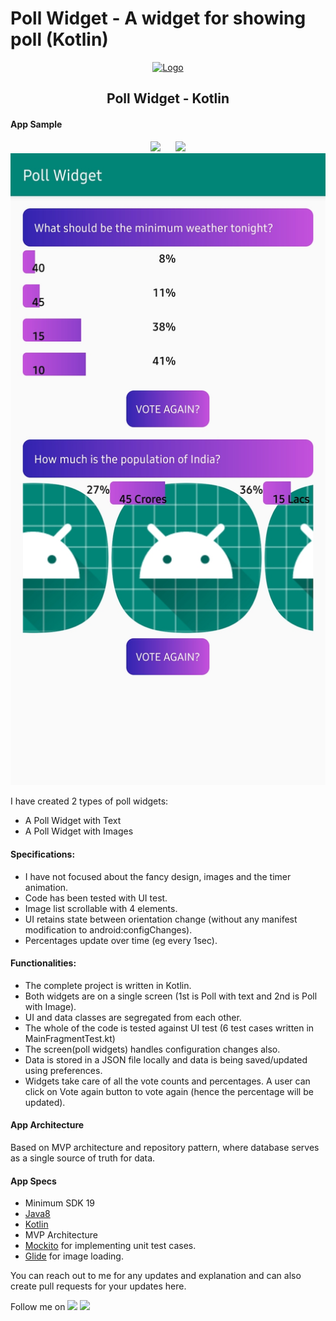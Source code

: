 # Poll Widget - A widget for showing poll (Kotlin)

<div align="center">
  <a href="https://amanbindlish.com">
    <img alt="Logo" src="https://user-images.githubusercontent.com/50623363/82434256-2fd5d880-9ac5-11ea-9d2f-8d2db5d18340.png" width="100" />
  </a>
</div>

<h2 align="center">
  Poll Widget - Kotlin
</h2>

#### App Sample
<div align="center">
  <p>
    <img src="https://cl.ly/428948d9eb48"/>	&nbsp;	&nbsp;	&nbsp;<img src="https://cl.ly/132aa3808c01"/>
    <img src="/media/poll_widget_demo.jpg"/>
  </p>
</div>

I have created 2 types of poll widgets:
- A Poll Widget with Text
- A Poll Widget with Images

#### Specifications:
- I have not focused about the fancy design, images and the timer animation.
- Code has been tested with UI test.
- Image list scrollable with 4 elements.
- UI retains state between orientation change (without any manifest modification to android:configChanges).
- Percentages update over time (eg every 1sec).

#### Functionalities:
- The complete project is written in Kotlin.
- Both widgets are on a single screen (1st is Poll with text and 2nd is Poll with Image).
- UI and data classes are segregated from each other.
- The whole of the code is tested against UI test (6 test cases written in MainFragmentTest.kt)
- The screen(poll widgets) handles configuration changes also.
- Data is stored in a JSON file locally and data is being saved/updated using preferences.
- Widgets take care of all the vote counts and percentages. A user can click on Vote again button to vote again (hence the percentage will be updated).

#### App Architecture
Based on MVP architecture and repository pattern, where database serves as a single source of truth for data.

#### App Specs
- Minimum SDK 19
- [Java8](https://java.com/en/download/faq/java8.xml)
- [Kotlin](https://kotlinlang.org/)
- MVP Architecture
- [Mockito](https://site.mockito.org/) for implementing unit test cases.
- [Glide](https://github.com/bumptech/glide) for image loading.


You can reach out to me for any updates and explanation and can also create pull requests for your updates here.

Follow me on [<img src="https://img.icons8.com/nolan/64/twitter-squared.png" width="28"/>](https://twitter.com/bindlishaman) [<img src="https://img.icons8.com/nolan/64/linkedin.png" width="28"/>](https://www.linkedin.com/in/amanbindlish/)
